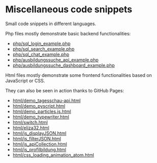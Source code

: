 # Miscellaneous code snippets

Small code snippets in different languages. 

Php files mostly demonstrate basic backend functionalities:

- [php/sql_login_example.php](https://github.com/AndreasFischer1985/code-snippets/blob/master/php/sql_login_example.php) 
- [php/sql_search_example.php](https://github.com/AndreasFischer1985/code-snippets/blob/master/php/sql_search_example.php) 
- [php/sql_chat_example.php](https://github.com/AndreasFischer1985/code-snippets/blob/master/php/sql_chat_example.php) 
- [php/ausbildungssuche_api_example.php](https://github.com/AndreasFischer1985/code-snippets/blob/master/php/ausbildungssuche_api_example.php)
- [php/ausbildungssuche_dashboard_example.php](https://github.com/AndreasFischer1985/code-snippets/blob/master/php/ausbildungssuche_dashboard_example.php)

Html files mostly demonstrate some frontend functionalities based on JavaScript or CSS. 

They can also be seen in action thanks to GitHub Pages:

- [html/demo_tagesschau-api.html](https://andreasfischer1985.github.io/code-snippets/html/demo_tagesschau-api.html)
- [html/demo_pyscript.html](https://andreasfischer1985.github.io/code-snippets/html/demo_pyscript.html)
- [html/demo_particles.js.html](https://andreasfischer1985.github.io/code-snippets/html/demo_particles.js.html)
- [html/demo_typewriter.html](https://andreasfischer1985.github.io/code-snippets/html/demo_typewriter.html)
- [html/switch.html](https://andreasfischer1985.github.io/code-snippets/html/switch.html)
- [html/eliza32.html](https://andreasfischer1985.github.io/code-snippets/html/eliza32.html)
- [html/js_displayJSON.html](https://andreasfischer1985.github.io/code-snippets/html/js_displayJSON.html)
- [html/js_filterJSON.html](https://andreasfischer1985.github.io/code-snippets/html/js_filterJSON.html)
- [html/js_apiCollection.html](https://andreasfischer1985.github.io/code-snippets/html/js_apiCollection.html)
- [html/js_profilbildung.html](https://andreasfischer1985.github.io/code-snippets/html/js_profilbildung.html)
- [html/css_loading_animation_atom.html](https://andreasfischer1985.github.io/code-snippets/html/css_loading_animation_atom.html)


